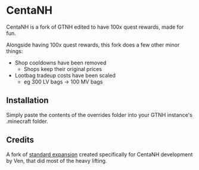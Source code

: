 # CentaNH
CentaNH is a fork of GTNH edited to have 100x quest rewards, made for fun.

Alongside having 100x quest rewards, this fork does a few other minor things:
- Shop cooldowns have been removed
	- Shops keep their original prices
- Lootbag tradeup costs have been scaled
	- eg 300 LV bags -> 100 MV bags

## Installation
Simply paste the contents of the overrides folder into your GTNH instance's .minecraft folder.
 
## Credits
A fork of [standard expansion](https://github.com/basdxz/StandardQuestingPack) created specifically for CentaNH development by Ven, that did most of the heavy lifting.